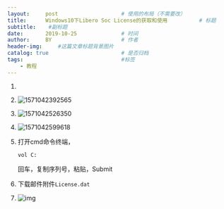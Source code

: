 ```yaml
---
layout:     post   				    # 使用的布局（不需要改）
title:      Windows10下Libero Soc License的获取和使用			# 标题 
subtitle:    #副标题
date:       2019-10-25 				# 时间
author:     BY 						# 作者
header-img:  	#这篇文章标题背景图片
catalog: true 						# 是否归档
tags:								#标签
    - 教程
---
```




1. [](https://www.microsemi.com/product-directory/design-resources/1711-licensing)

2. ![1571042392565](https://upload.cc/i1/2019/10/14/sAlPLw.png)

3. ![1571042526350](https://upload.cc/i1/2019/10/14/thWLVx.png)

4. ![1571042599618](https://upload.cc/i1/2019/10/14/cOIjmX.png)

5. 打开cmd命令终端，

   ```
   vol C:
   ```

   回车，复制序列号，粘贴，Submit

6. 下载邮件附件`License.dat`

7. ![img](https://img-blog.csdn.net/20171107084629685?watermark/2/text/aHR0cDovL2Jsb2cuY3Nkbi5uZXQvYXF3dHl5aA==/font/5a6L5L2T/fontsize/400/fill/I0JBQkFCMA==/dissolve/70/gravity/Center)

